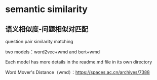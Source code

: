 # semantic similarity
## 语义相似度-问题相似对匹配

question pair similarity matching

two models：word2vec+wmd and bert+wmd

Each model has more details in the readme.md file in its own directory

Word Mover's Distance（wmd）：https://spaces.ac.cn/archives/7388
